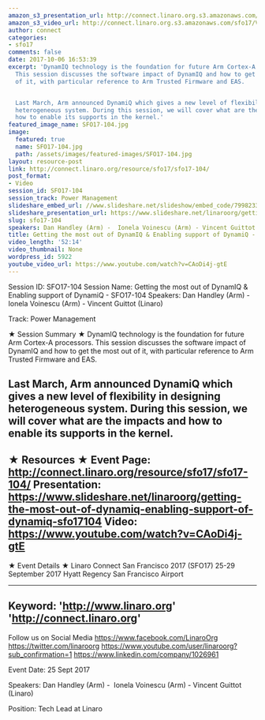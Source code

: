 ```yaml
---
amazon_s3_presentation_url: http://connect.linaro.org.s3.amazonaws.com/sfo17/Presentations/SFO17-104%20Enabling%20Arm%20DynamIQ%20support%20v1.0.pdf
amazon_s3_video_url: http://connect.linaro.org.s3.amazonaws.com/sfo17/Videos/SFO17-104%20Enabling%20Arm%20DynamIQ%20support.mp4
author: connect
categories:
- sfo17
comments: false
date: 2017-10-06 16:53:39
excerpt: 'DynamIQ technology is the foundation for future Arm Cortex-A processors.
  This session discusses the software impact of DynamIQ and how to get the most out
  of it, with particular reference to Arm Trusted Firmware and EAS.


  Last March, Arm announced DynamiQ which gives a new level of flexibility in designing
  heterogeneous system. During this session, we will cover what are the impacts and
  how to enable its supports in the kernel.'
featured_image_name: SFO17-104.jpg
image:
  featured: true
  name: SFO17-104.jpg
  path: /assets/images/featured-images/SFO17-104.jpg
layout: resource-post
link: http://connect.linaro.org/resource/sfo17/sfo17-104/
post_format:
- Video
session_id: SFO17-104
session_track: Power Management
slideshare_embed_url: //www.slideshare.net/slideshow/embed_code/79982339
slideshare_presentation_url: https://www.slideshare.net/linaroorg/getting-the-most-out-of-dynamiq-enabling-support-of-dynamiq-sfo17104
slug: sfo17-104
speakers: Dan Handley (Arm) -  Ionela Voinescu (Arm) - Vincent Guittot (Linaro)
title: Getting the most out of DynamIQ & Enabling support of DynamiQ - SFO17-104
video_length: '52:14'
video_thumbnail: None
wordpress_id: 5922
youtube_video_url: https://www.youtube.com/watch?v=CAoDi4j-gtE
---
```


Session ID: SFO17-104
Session Name: Getting the most out of DynamIQ & Enabling support of DynamiQ - SFO17-104
Speakers: Dan Handley (Arm) -  Ionela Voinescu (Arm) - Vincent Guittot (Linaro)

Track: Power Management

★ Session Summary ★
DynamIQ technology is the foundation for future Arm Cortex-A processors. This session discusses the software impact of DynamIQ and how to get the most out of it, with particular reference to Arm Trusted Firmware and EAS.

Last March, Arm announced DynamiQ which gives a new level of flexibility in designing heterogeneous system. During this session, we will cover what are the impacts and how to enable its supports in the kernel.
---------------------------------------------------
★ Resources ★
Event Page: http://connect.linaro.org/resource/sfo17/sfo17-104/
Presentation: https://www.slideshare.net/linaroorg/getting-the-most-out-of-dynamiq-enabling-support-of-dynamiq-sfo17104
Video: https://www.youtube.com/watch?v=CAoDi4j-gtE
---------------------------------------------------

★ Event Details ★
Linaro Connect San Francisco 2017 (SFO17)
25-29 September 2017
Hyatt Regency San Francisco Airport

---------------------------------------------------
Keyword:
'http://www.linaro.org'
'http://connect.linaro.org'
---------------------------------------------------
Follow us on Social Media
https://www.facebook.com/LinaroOrg
https://twitter.com/linaroorg
https://www.youtube.com/user/linaroorg?sub_confirmation=1
https://www.linkedin.com/company/1026961

Event Date: 25 Sept 2017

Speakers: Dan Handley (Arm) -  Ionela Voinescu (Arm) - Vincent Guittot (Linaro)

Position: Tech Lead at Linaro